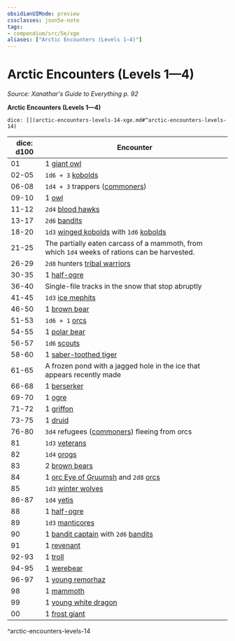 ```yaml
---
obsidianUIMode: preview
cssclasses: json5e-note
tags:
- compendium/src/5e/xge
aliases: ["Arctic Encounters (Levels 1—4)"]
---
```

# Arctic Encounters (Levels 1—4)
*Source: Xanathar's Guide to Everything p. 92* 

**Arctic Encounters (Levels 1—4)**

`dice: [](arctic-encounters-levels-14-xge.md#^arctic-encounters-levels-14)`

| dice: d100 | Encounter |
|------------|-----------|
| 01 | 1 [giant owl](5E2014官方资源/bestiary/beast/giant-owl.md) |
| 02-05 | `1d6 + 3` [kobolds](5E2014官方资源/bestiary/humanoid/kobold.md) |
| 06-08 | `1d4 + 3` trappers ([commoners](5E2014官方资源/bestiary/humanoid/commoner.md)) |
| 09-10 | 1 [owl](5E2014官方资源/bestiary/beast/owl.md) |
| 11-12 | `2d4` [blood hawks](5E2014官方资源/bestiary/beast/blood-hawk.md) |
| 13-17 | `2d6` [bandits](5E2014官方资源/bestiary/humanoid/bandit.md) |
| 18-20 | `1d3` [winged kobolds](5E2014官方资源/bestiary/humanoid/winged-kobold.md) with `1d6` [kobolds](5E2014官方资源/bestiary/humanoid/kobold.md) |
| 21-25 | The partially eaten carcass of a mammoth, from which `1d4` weeks of rations can be harvested. |
| 26-29 | `2d8` hunters [tribal warriors](5E2014官方资源/bestiary/humanoid/tribal-warrior.md) |
| 30-35 | 1 [half-ogre](5E2014官方资源/bestiary/giant/half-ogre-ogrillon.md) |
| 36-40 | Single-file tracks in the snow that stop abruptly |
| 41-45 | `1d3` [ice mephits](5E2014官方资源/bestiary/elemental/ice-mephit.md) |
| 46-50 | 1 [brown bear](5E2014官方资源/bestiary/beast/brown-bear.md) |
| 51-53 | `1d6 + 1` [orcs](5E2014官方资源/bestiary/humanoid/orc.md) |
| 54-55 | 1 [polar bear](5E2014官方资源/bestiary/beast/polar-bear.md) |
| 56-57 | `1d6` [scouts](5E2014官方资源/bestiary/humanoid/scout.md) |
| 58-60 | 1 [saber-toothed tiger](5E2014官方资源/bestiary/beast/saber-toothed-tiger.md) |
| 61-65 | A frozen pond with a jagged hole in the ice that appears recently made |
| 66-68 | 1 [berserker](5E2014官方资源/bestiary/humanoid/berserker.md) |
| 69-70 | 1 [ogre](5E2014官方资源/bestiary/giant/ogre.md) |
| 71-72 | 1 [griffon](5E2014官方资源/bestiary/monstrosity/griffon.md) |
| 73-75 | 1 [druid](5E2014官方资源/bestiary/humanoid/druid.md) |
| 76-80 | `3d4` refugees ([commoners](5E2014官方资源/bestiary/humanoid/commoner.md)) fleeing from orcs |
| 81 | `1d3` [veterans](5E2014官方资源/bestiary/humanoid/veteran.md) |
| 82 | `1d4` [orogs](5E2014官方资源/bestiary/humanoid/orog.md) |
| 83 | 2 [brown bears](5E2014官方资源/bestiary/beast/brown-bear.md) |
| 84 | 1 [orc Eye of Gruumsh](5E2014官方资源/bestiary/humanoid/orc-eye-of-gruumsh.md) and `2d8` [orcs](5E2014官方资源/bestiary/humanoid/orc.md) |
| 85 | `1d3` [winter wolves](5E2014官方资源/bestiary/monstrosity/winter-wolf.md) |
| 86-87 | `1d4` [yetis](5E2014官方资源/bestiary/monstrosity/yeti.md) |
| 88 | 1 [half-ogre](5E2014官方资源/bestiary/giant/half-ogre-ogrillon.md) |
| 89 | `1d3` [manticores](5E2014官方资源/bestiary/monstrosity/manticore.md) |
| 90 | 1 [bandit captain](5E2014官方资源/bestiary/humanoid/bandit-captain.md) with `2d6` [bandits](5E2014官方资源/bestiary/humanoid/bandit.md) |
| 91 | 1 [revenant](5E2014官方资源/bestiary/undead/revenant.md) |
| 92-93 | 1 [troll](5E2014官方资源/bestiary/giant/troll.md) |
| 94-95 | 1 [werebear](5E2014官方资源/bestiary/humanoid/werebear.md) |
| 96-97 | 1 [young remorhaz](5E2014官方资源/bestiary/monstrosity/young-remorhaz.md) |
| 98 | 1 [mammoth](5E2014官方资源/bestiary/beast/mammoth.md) |
| 99 | 1 [young white dragon](5E2014官方资源/bestiary/dragon/young-white-dragon.md) |
| 00 | 1 [frost giant](5E2014官方资源/bestiary/giant/frost-giant.md) |
^arctic-encounters-levels-14